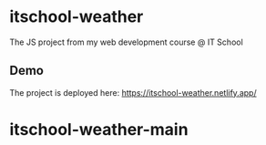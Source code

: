 # itschool-weather
The JS project from my web development course @ IT School

## Demo
The project is deployed here: https://itschool-weather.netlify.app/
# itschool-weather-main
